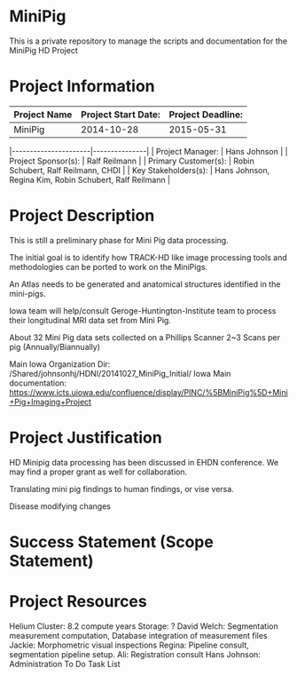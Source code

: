MiniPig
=======

This is a private repository to manage the scripts and documentation for the MiniPig HD Project


Project Information
===================

|Project Name |  Project Start Date: | Project Deadline: |
|-------------|----------------------|-------------------|
| MiniPig     |  2014-10-28          |  2015-05-31       |


|----------------------|---------------|
| Project Manager:     | Hans Johnson  |
| Project Sponsor(s):  | Ralf Reilmann |
| Primary Customer(s): | Robin Schubert, Ralf Reilmann, CHDI |
| Key Stakeholders(s): | Hans Johnson, Regina Kim, Robin Schubert, Ralf Reilmann |


Project Description
===================

This is still a preliminary phase for Mini Pig data processing.

The initial goal is to identify how TRACK-HD like image processing tools and methodologies can be
ported to work on the MiniPigs.

An Atlas needs to be generated and anatomical structures identified in the mini-pigs.

Iowa team will help/consult Geroge-Huntington-Institute team to process their longitudinal MRI data set from Mini Pig.

About 32 Mini Pig data sets collected on a Phillips Scanner
2~3 Scans per pig (Annually/Biannually)

Main Iowa Organization Dir: /Shared/johnsonhj/HDNI/20141027_MiniPig_Initial/
Iowa Main documentation:  https://www.icts.uiowa.edu/confluence/display/PINC/%5BMiniPig%5D+Mini+Pig+Imaging+Project

Project Justification
======================

HD Minipig data processing has been discussed in EHDN conference. We may find a proper grant as well for collaboration.

Translating mini pig findings to human findings, or vise versa.

Disease modifying changes

Success Statement (Scope Statement)
===================================


Project Resources
===================

Helium Cluster:  8.2 compute years
Storage:  ?
David Welch:   Segmentation measurement computation, Database integration of measurement files
Jackie:  Morphometric visual inspections
Regina:  Pipeline consult, segmentation pipeline setup.
Ali: Registration consult
Hans Johnson:  Administration
To Do Task List

